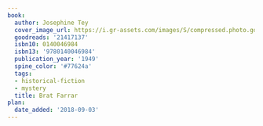 ```yaml
---
book:
  author: Josephine Tey
  cover_image_url: https://i.gr-assets.com/images/S/compressed.photo.goodreads.com/books/1404945844l/21417137.jpg
  goodreads: '21417137'
  isbn10: 0140046984
  isbn13: '9780140046984'
  publication_year: '1949'
  spine_color: '#77624a'
  tags:
  - historical-fiction
  - mystery
  title: Brat Farrar
plan:
  date_added: '2018-09-03'
---
```


